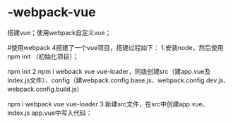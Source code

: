 # -webpack-vue
搭建vue；使用webpack自定义vue；

#使用webpack 4搭建了一个vue项目，搭建过程如下： 
1.安装node，然后使用npm init （初始化项目）；

npm init
2.npm i webpack vue vue-loader，同级创建src（建app.vue及index.js文件）、config（建webpack.config.base.js、webpack.config.dev.js、webpack.config.build.js）

npm i webpack  vue vue-loader
3.新建src文件，在src中创建app.vue、index.js app.vue中写入代码：

<template>
   <div id="test">{{test}}</div>
<template>
<script>
    export default {
        data(){
            return{
                test:'vueDemo'
            }
        }
    }
</script>

<style>
   #test{
       color:red;
   }
</style>
index.js中写入

import Vue from 'vue'
import app from './app.vue'
new Vue({
    render:(h)=>h(app)
})
4.新建config目录，目录中创建webpack.config.base.js、webpack.config.dev.js、webpack.config.build.js ①webpack.config.base.js：这里用来配置开发和生产中的公共webpack配置，我们需要用到以下插件

npm i url-loader file-loader html-webpack-plugin
简单配置如下：

const path=require('path')
const {VueLoaderPlugin}=require('vue-loader')
const HtmlWebpackPlugin=require('html-webpack-plugin')
module.exports={
    //输入
    entry:{
        path:path.join(__dirname,'../src/index.js'),
    },
    //输出
    output:{
        path:path.join(__dirname,'../dist'),
        filename:'bundle.js'
    },
    resolve: {
     alias:{
            'vue$':'vue/dist/vue.esm.js'//配置别名 确保webpack可以找到.vue文件
         },
        extensions: ['.js', '.jsx','.json']
    },
    mode:process.env.NODE_ENV,
    module:{
        rules:[
            {
                test:/\.vue$/,
                use:'vue-loader'
            },
            {
                test:/\.(png|jpg|jepg|svg)$/,
                use:[
                    {
                        loader:'url-loader',
                        options:{
                            limit:1024,  //这里的单位是b
                            name:'images/[name][hash].[ext]' //打包后输出路径
                        }
                    }
                ]
            }
        ]
    },
    plugins:[
        new VueLoaderPlugin(),
        new HtmlWebpackPlugin({
            template:'./index.html',
            inject: 'body',
            minify: {
                removeComments: true
            }
        })
    ]
}
②webpack.config.dev.js，这里我们需要将base的配置合并到dev中，需要用到webpack-merge

npm i webpack-merge
下载好后，还需安装css-style style-loader,用来解析css文件

npm i style-loader css-loader
再配置开发环境，需用到webpack-dev-server

npm i webpack-dev-server
dev中简单配置如下：

const base=require('./webpack.config.base')
const merge=require('webpack-merge')
const webpack=require('webpack')

module.exports=merge(base,{
    devServer:{
        port:8089,
        host:'127.0.0.1',
        open:true,
        hot:true,
        overlay:{erros:true}
    },
    module:{
        rules:[
            {
                test:/\.css$/,
                use:['style-loader','css-loader']
            }
        ]
    },
    plugins:[
        new webpack.HotModuleReplacementPlugin()
    ]
})
现我们需要执行开发启动命令 npm run dev，所以我们还需要用到一个设置当前执行环境的插件cross-env

npm  i  cross-env

下载好后，再package.json中配置：

 "scripts": {
    "test": "echo \"Error: no test specified\" && exit 1",
    "dev": "cross-env NODE_ENV=development webpack-dev-server --config config/webpack.config.dev.js"
  },
执行npm run dev,，报错 缺少webpack-cli，安装webpack-cli

npm webpack-cli
再执行，还是报错 缺少vue-template-compiler，安装vue-template-compiler

npm i vue-template-compiler
再执行npm run dev 可正常访问了，下面我们来安装vue-router

npm i vue-router
我们创建router目录，里面再创建router.js

import Vue from 'vue'
import Router from 'vue-router'
import Home from '../compnonts/home/index.vue'
import Mine from '../compnonts/mine/index.vue'
Vue.use(Router);
export default new Router({
    routes:[
        {
            path:'/',
            name:'home',
            component:Home
        },
        {
            path:'/mine',
            name:'mine',
            component:Mine
        }
    ]
})
然后index.js 改成

import Vue from 'vue'
import app from './app.vue'
import router from './router/router'

new Vue({
    el:'#app',
    router,
    render:(h)=>h(app)
})
app.vue改成

<template>
   <router-view/>
</template>
<script>
    export default {
      name:'app'
    }
</script>



    
启动到这里我们的开发环境配置的差不多了 ③webpack.config.build.js 首先我们需要把css从代码中分离出来，我们使用mini-css-extract-plugin

npm i mini-css-extract-plugin
每次打包后清除dist文件，安装clean-webpack-plugin

npm i clean-webpack-plugin
配置打包命令

"scripts": {
    "test": "echo \"Error: no test specified\" && exit 1",
    "dev": "cross-env NODE_ENV=development webpack-dev-server --config config/webpack.config.dev.js",
    "build": "cross-env NODE_ENV=production webpack --config config/webpack.config.build.js"
  },
现在执行下npm run build，已经可以正常打包了，我们把node_modules单独打包。build的简单配置如下：

const base=require('./webpack.config.base')
const merge=require('webpack-merge')
const MiniCssExtractPlugin =require('mini-css-extract-plugin')
const {CleanWebpackPlugin}=require('clean-webpack-plugin')

module.exports=merge(base,{
    output:{
        filename:'js/[name][hash].js',
        chunkFilename:'js/vendor[id][hash].js'
    },
    optimization: {
        splitChunks: {
          cacheGroups: {
            styles: {
              name: 'styles',
              test: /\.css$/,
              chunks: 'all',
              enforce: true
            },
            vendor:{
              test: /node_modules/,
              name: 'vendor',
              chunks:'all'
          }
        }
        }
      },
    module:{
        rules:[
            {
                test:/\.css$/,
                use:[
                    {loader:MiniCssExtractPlugin.loader},
                    'css-loader'
                     ]
            }
        ]
    },
    plugins:[
        new MiniCssExtractPlugin({filename:'css/[hash].css'}),
        new CleanWebpackPlugin()
    ]
})
